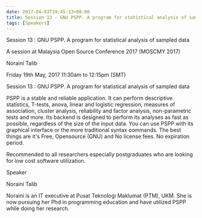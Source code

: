 ```yaml
---
date: 2017-04-03T19:45:13+08:00
title: Session 13 - GNU PSPP. A program for statistical analysis of sampled data
tags: [Speakers]
---
```


Session 13 : GNU PSPP. A program for statistical analysis of sampled data

A session at Malaysia Open Source Conference 2017 (MOSCMY 2017)

Noraini Talib

Friday 19th May, 2017 11:30am to 12:15pm (SMT)

Session 13 : GNU PSPP. A program for statistical analysis of sampled data

PSPP is a stable and reliable application. It can perform descriptive statistics, T-tests, anova, linear and logistic regression, measures of association, cluster analysis, reliability and factor analysis, non-parametric tests and more. Its backend is designed to perform its analyses as fast as possible, regardless of the size of the input data. You can use PSPP with its graphical interface or the more traditional syntax commands. The best things are it's Free, Opensource (GNU) and No license fees. No expiration period.

Recommended to all researchers especially postgraduates who are looking for low cost software utilization.

Speaker

Noraini Talib

Noraini is an IT executive at Pusat Teknologi Maklumat (PTM), UKM. She is now pursuing her Phd in programming education and have utilized PSPP while doing her research.